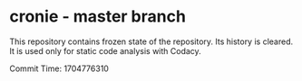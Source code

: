 # cronie - master branch

This repository contains frozen state of the repository.
Its history is cleared. It is used only for static code
analysis with Codacy.

Commit Time: 1704776310